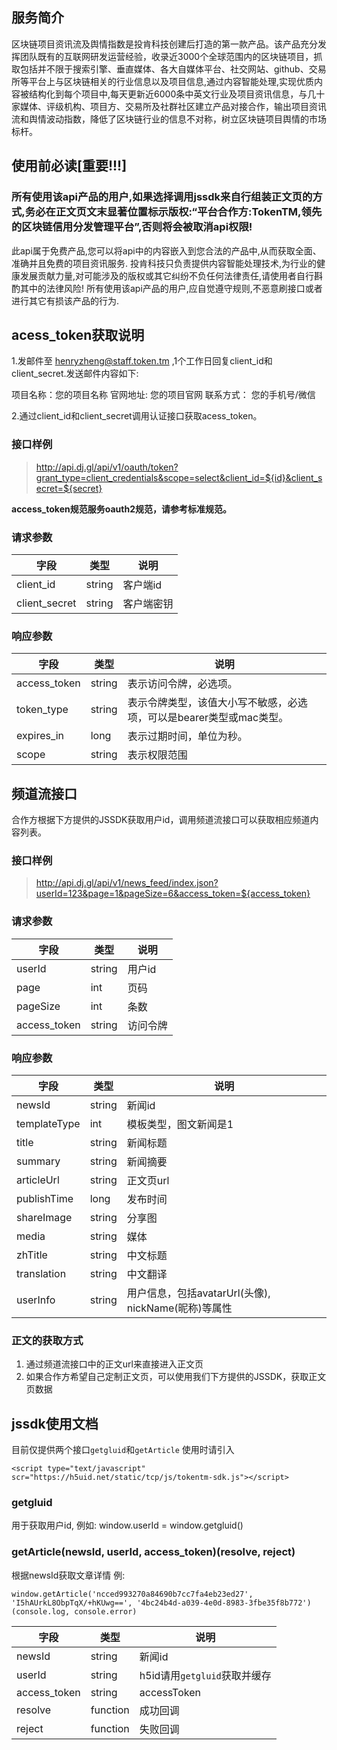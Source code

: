 ## 服务简介
区块链项目资讯流及舆情指数是投肯科技创建后打造的第一款产品。该产品充分发挥团队既有的互联网研发运营经验，收录近3000个全球范围内的区块链项目，抓取包括并不限于搜索引擎、垂直媒体、各大自媒体平台、社交网站、github、交易所等平台上与区块链相关的行业信息以及项目信息,通过内容智能处理,实现优质内容被结构化到每个项目中,每天更新近6000条中英文行业及项目资讯信息，与几十家媒体、评级机构、项目方、交易所及社群社区建立产品对接合作，输出项目资讯流和舆情波动指数，降低了区块链行业的信息不对称，树立区块链项目舆情的市场标杆。

## 使用前必读[重要!!!]
### 所有使用该api产品的用户,如果选择调用jssdk来自行组装正文页的方式,务必在正文页文末显著位置标示版权:“平台合作方:TokenTM,领先的区块链信用分发管理平台”,否则将会被取消api权限!
此api属于免费产品,您可以将api中的内容嵌入到您合法的产品中,从而获取全面、准确并且免费的项目资讯服务.
投肯科技只负责提供内容智能处理技术,为行业的健康发展贡献力量,对可能涉及的版权或其它纠纷不负任何法律责任,请使用者自行斟酌其中的法律风险!
所有使用该api产品的用户,应自觉遵守规则,不恶意刷接口或者进行其它有损该产品的行为.


## acess_token获取说明
1.发邮件至 henryzheng@staff.token.tm ,1个工作日回复client_id和client_secret.发送邮件内容如下:

项目名称：您的项目名称
官网地址: 您的项目官网
联系方式： 您的手机号/微信

2.通过client_id和client_secret调用认证接口获取acess_token。


### 接口样例
> http://api.dj.gl/api/v1/oauth/token?grant_type=client_credentials&scope=select&client_id=${id}&client_secret=${secret}

**access_token规范服务oauth2规范，请参考标准规范。**

### 请求参数
|字段|类型|说明|
|----|----|----|
|client_id|string|客户端id|
|client_secret|string|客户端密钥|

### 响应参数
|字段|类型|说明|
|----|----|----|
|access_token|string|表示访问令牌，必选项。|
|token_type|string|表示令牌类型，该值大小写不敏感，必选项，可以是bearer类型或mac类型。|
|expires_in|long|表示过期时间，单位为秒。|
|scope|string|表示权限范围|

## 频道流接口
合作方根据下方提供的JSSDK获取用户id，调用频道流接口可以获取相应频道内容列表。

### 接口样例
>http://api.dj.gl/api/v1/news_feed/index.json?userId=123&page=1&pageSize=6&access_token=${access_token}

### 请求参数
|字段|类型|说明|
|----|----|----|
|userId|string|用户id|
|page|int|页码|
|pageSize|int|条数|
|access_token|string|访问令牌|

### 响应参数
|字段|类型|说明|
|----|----|----|
|newsId|string|新闻id|
|templateType|int|模板类型，图文新闻是1|
|title|string|新闻标题|
|summary|string|新闻摘要|
|articleUrl|string|正文页url|
|publishTime|long|发布时间|
|shareImage|string|分享图|
|media|string|媒体|
|zhTitle|string|中文标题|
|translation|string|中文翻译|
|userInfo|string|用户信息，包括avatarUrl(头像), nickName(昵称)等属性|

### 正文的获取方式
1. 通过频道流接口中的正文url来直接进入正文页
2. 如果合作方希望自己定制正文页，可以使用我们下方提供的JSSDK，获取正文页数据

## jssdk使用文档
目前仅提供两个接口`getgluid`和`getArticle`
使用时请引入

```
<script type="text/javascript" scr="https://h5uid.net/static/tcp/js/tokentm-sdk.js"></script>
```

### getgluid
用于获取用户id,
例如: window.userId = window.getgluid()

### getArticle(newsId, userId, access_token)(resolve, reject)
根据newsId获取文章详情
例: 
```
window.getArticle('ncced993270a84690b7cc7fa4eb23ed27', 'I5hAUrkL8ObpTqX/+hKUwg==', '4bc24b4d-a039-4e0d-8983-3fbe35f8b772')(console.log, console.error)
```

|字段|类型|说明|
|----|----|----|
|newsId|string|新闻id|
|userId|string|h5id请用`getgluid`获取并缓存|
|access_token|string|accessToken|
|resolve|function|成功回调|
|reject|function|失败回调|
